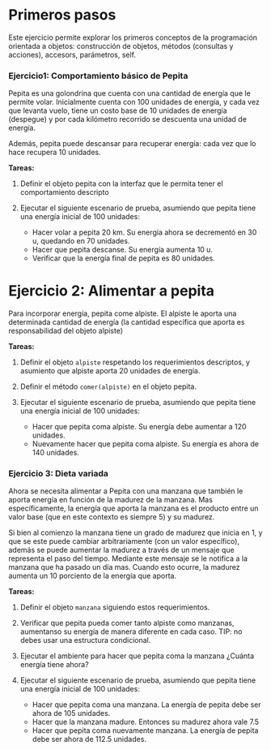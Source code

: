 # Primeros pasos
Este ejercicio permite explorar los primeros conceptos de la programación orientada a objetos: construcción de objetos, métodos (consultas y acciones), accesors, parámetros, self.

### Ejercicio1: Comportamiento básico de Pepita

Pepita es una golondrina que cuenta con una cantidad de energía que le permite volar. Inicialmente cuenta con 100 unidades de energía, y cada vez que levanta vuelo, tiene un costo base de 10 unidades de energía (despegue) y por cada kilómetro recorrido se descuenta una unidad de energía.

Además, pepita puede descansar para recuperar energía: cada vez que lo hace recupera 10 unidades.

**Tareas:**  

1. Definir el objeto pepita con la interfaz que le permita tener el comportamiento descripto

2. Ejecutar el siguiente escenario de prueba, asumiendo que pepita tiene una energía inicial de 100 unidades:
   
   * Hacer volar a pepita 20 km. Su energía ahora se decrementó en 30 u, quedando en 70 unidades.
   * Hacer que pepita descanse. Su energía aumenta 10 u.
   * Verificar que la energía final de pepita es 80 unidades.
    
    
# Ejercicio 2: Alimentar a pepita

Para incorporar energía, pepita come alpiste. El alpiste le aporta una determinada cantidad de energía (la cantidad específica que aporta es responsabilidad del objeto alpiste)

**Tareas:** 


1. Definir el objeto ``alpiste`` respetando los requerimientos descriptos, y asumiento que alpiste aporta 20 unidades de energía.

2. Definir el método ``comer(alpiste)`` en el objeto pepita. 

2. Ejecutar  el siguiente escenario de prueba, asumiendo que pepita tiene una energía inicial de 100 unidades:
 
   * Hacer que pepita coma alpiste. Su energía debe aumentar a 120 unidades.
   * Nuevamente hacer que pepita coma alpiste. Su energía es ahora de 140 unidades.

### Ejercicio 3: Dieta variada

Ahora se necesita alimentar a Pepita con una manzana que también le aporta energía en función de la madurez de la manzana. Mas específicamente, la energía que aporta la manzana es el producto entre un valor base (que en este contexto es siempre 5) y su madurez.

Si bien al comienzo la manzana tiene un grado de madurez que inicia en 1, y que se este puede cambiar arbitrariamente (con un valor específico), además se puede aumentar la madurez a través de un mensaje que representa el paso del tiempo. Mediante este mensaje se le notifica a la manzana que ha pasado un día mas. Cuando esto ocurre, la madurez aumenta un 10 porciento de la energía que aporta.


**Tareas:** 

1. Definir el objeto ``manzana`` siguiendo estos requerimientos. 

1. Verificar que pepita pueda comer tanto alpiste como manzanas, aumentanso su energía de manera diferente en cada caso. TIP: no debes usar una estructura condicional.

2. Ejecutar el ambiente para hacer que pepita coma la manzana ¿Cuánta energía tiene ahora?

3. Ejecutar  el siguiente escenario de prueba, asumiendo que pepita tiene una energía inicial de 100 unidades:
   * Hacer que pepita coma una manzana. La energía de pepita debe ser ahora de 105 unidades.
   * Hacer que la manzana madure.  Entonces su madurez ahora vale 7.5
   * Hacer que pepita coma nuevamente manzana. La energía de pepita debe ser ahora de 112.5 unidades.